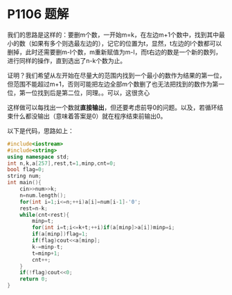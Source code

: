 # P1106 题解

我们的思路是这样的：要删m个数，一开始m=k，在左边m+1个数中，找到其中最小的数（如果有多个则选最左边的），记它的位置为t，显然，t左边的l个数都可以删掉，此时还需要删m-l个数，m重新赋值为m-l，而t右边的数是一个新的数列，进行同样的操作，直到选出了n-k个数为止。

证明？我们希望从左开始在尽量大的范围内找到一个最小的数作为结果的第一位，但范围不能超过m+1，否则可能把左边全部m个数删了也无法把找到的数作为第一位，第一位找到后是第二位，同理。。可以，这很贪心

这样做可以每找出一个数就**直接输出**，但还要考虑前导0的问题。以及，若循环结束什么都没输出（意味着答案是0）就在程序结束前输出0。

以下是代码，思路如上：

```cpp
#include<iostream>
#include<string>
using namespace std;
int n,k,a[257],rest,t=1,minp,cnt=0;
bool flag=0;
string num;
int main(){
    cin>>num>>k;
    n=num.length();
    for(int i=1;i<=n;++i)a[i]=num[i-1]-'0';
    rest=n-k;
    while(cnt<rest){
        minp=t;
        for(int i=t;i<=k+t;++i)if(a[minp]>a[i])minp=i;
        if(a[minp])flag=1;
        if(flag)cout<<a[minp];
        k-=minp-t;
        t=minp+1;
        cnt++;
    }
    if(!flag)cout<<0;
    return 0;
}
```